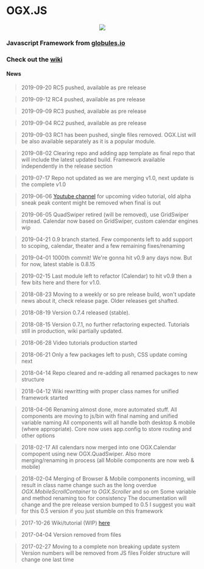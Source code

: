 # OGX.JS

<p align="center"><img src="https://drive.google.com/uc?id=1NYWktWlilxIxjvXs65iYGsrLMGkW44di" style="display:inline-block; margin:auto;"/></p>

### Javascript Framework from [globules.io](http://globules.io)

### Check out the [wiki](https://github.com/globules-io/OGX.JS/wiki)

#### News
>2019-09-20
>RC5 pushed, available as pre release

>2019-09-12
>RC4 pushed, available as pre release

>2019-09-09
>RC3 pushed, available as pre release

>2019-09-04
>RC2 pushed, available as pre release

>2019-09-03
>RC1 has been pushed, single files removed. OGX.List will be also available separately as it is a popular module.

>2019-08-02
>Clearing repo and adding app template as final repo that will include the latest updated build. Framework available independently in the release section

>2019-07-17
>Repo not updated as we are merging v1.0, next update is the complete v1.0

>2019-06-06
>[Youtube channel](https://www.youtube.com/channel/UC7M1lpMhYbb0HSZ3srE4smQ) for upcoming video tutorial, old alpha sneak peak content might be removed when final is out 

>2019-06-05
>QuadSwiper retired (will be removed), use GridSwiper instead. Calendar now based on GridSwiper, custom calendar engines wip

>2019-04-21
>0.9 branch started. Few components left to add support to scoping, calendar, theater and a few remaining fixes/renaming

>2019-04-01
>1000th commit! We're gonna hit v0.9 any days now. But for now, latest stable is 0.8.15

>2019-02-15
>Last module left to refactor (Calendar) to hit v0.9 then a few bits here and there for v1.0. 

>2018-08-23
>Moving to a weekly or so pre release build, won't update news about it, check release page. Older releases get shafted.

>2018-08-19
>Version 0.7.4 released (stable).

>2018-08-15
>Version 0.7.1, no further refactoring expected. Tutorials still in production, wiki partially updated.

>2018-06-28
>Video tutorials production started

>2018-06-21
>Only a few packages left to push, CSS update coming next

>2018-04-14
>Repo cleared and re-adding all renamed packages to new structure

>2018-04-12
>Wiki rewritting with proper class names for unified framework started

>2018-04-06
>Renaming almost done, more automated stuff. All components are moving to js/bin with final naming and unified variable naming
>All components will all handle both desktop & mobile (where appropriate). 
>Core now uses app.config to store routing and other options

>2018-02-17
>All calendars now merged into one OGX.Calendar compopent using new OGX.QuadSwiper.
>Also more merging/renaming in process (all Mobile components are now web & mobile)

>2018-02-04
>Merging of Browser & Mobile components incoming, will result in class name change such as the long overdue
>_OGX.MobileScrollContainer_ to _OGX.Scroller_ and so om
>Some variable and method renaming too for consistency 
>The documentation will change and the pre release version bumped to 0.5
>I suggest you wait for this 0.5 version if you just stumble on this framework

>2017-10-26
>Wiki/tutorial (WIP) [here](https://github.com/globules-io/OGX.JS/wiki)

>2017-04-04
>Version removed from files

>2017-02-27
>Moving to a complete non breaking update  system
>Version numbers will be removed from JS files
>Folder structure will change one last time

